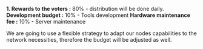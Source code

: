 **1. Rewards to the voters :** 80% - distribution will be done daily.
**Development budget :** 10% - Tools development
**Hardware maintenance fee :** 10% - Server maintenance

We are going to use a flexible strategy to adapt our nodes capabilities to the network necessities, therefore the budget will be adjusted as well.
